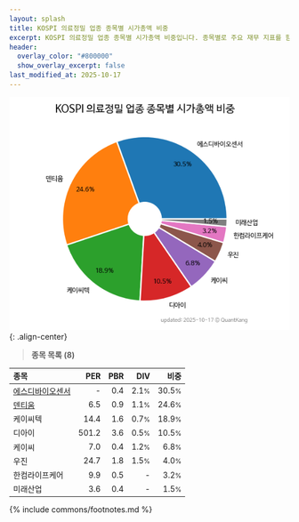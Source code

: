 ```yaml
---
layout: splash
title: KOSPI 의료정밀 업종 종목별 시가총액 비중
excerpt: KOSPI 의료정밀 업종 종목별 시가총액 비중입니다. 종목별로 주요 재무 지표를 함께 표시합니다.
header:
  overlay_color: "#800000"
  show_overlay_excerpt: false
last_modified_at: 2025-10-17
---
```



![KOSPI 의료정밀 업종 종목별 시가총액 비중](/stats/sector/images/kospi_업종_의료정밀_종목.png){: .align-center}


> **종목 목록 (8)**<a id="list"></a>

| **종목** | **PER** | **PBR** | **DIV** | **비중** |
| :------- | ------: | ------: | ------: | -------: |
| [에스디바이오센서](/137310/) | - | 0.4 | 2.1<small>%</small> | 30.5<small>%</small> |
| [덴티움](/145720/) | 6.5 | 0.9 | 1.1<small>%</small> | 24.6<small>%</small> |
| 케이씨텍 | 14.4 | 1.6 | 0.7<small>%</small> | 18.9<small>%</small> |
| 디아이 | 501.2 | 3.6 | 0.5<small>%</small> | 10.5<small>%</small> |
| 케이씨 | 7.0 | 0.4 | 1.2<small>%</small> | 6.8<small>%</small> |
| 우진 | 24.7 | 1.8 | 1.5<small>%</small> | 4.0<small>%</small> |
| 한컴라이프케어 | 9.9 | 0.5 | - | 3.2<small>%</small> |
| 미래산업 | 3.6 | 0.4 | - | 1.5<small>%</small> |

{% include commons/footnotes.md %}